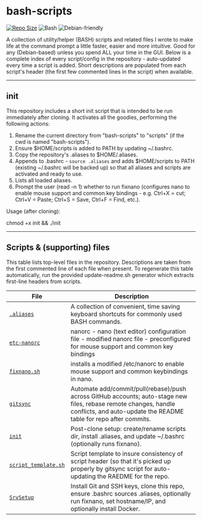 # bash-scripts

[![Repo Size](https://img.shields.io/badge/repo–tools-collection-blue)](https://github.com/don-ferris/bash-scripts)
![Bash](https://img.shields.io/badge/language-Bash-yellow)
![Debian-friendly](https://img.shields.io/badge/os-Debian%20based-lightgrey)

A collection of utility/helper (BASH) scripts and related files I wrote to make life at the command prompt a little faster, easier and more intuitive. Good for any (Debian-based) unless you spend ALL your time in the GUI. Below is a complete index of every script/config in the repository - auto-updated every time a script is added. Short descriptions are populated from each script's header (the first few commented lines in the script) when available.

---

## init

This repository includes a short init script that is intended to be run immediately after cloning. It activates all the goodies, performing the following actions:

1. Rename the current directory from "bash-scripts" to "scripts" (if the cwd is named "bash-scripts").
2. Ensure $HOME/scripts is added to PATH by updating ~/.bashrc.
3. Copy the repository's .aliases to $HOME/.aliases.
4. Appends to .bashrc - `source .aliases` and adds $HOME/scripts to PATH (existing ~/.bashrc will be backed up) so that all aliases and scripts are activated and ready to use.
5. Lists all loaded aliases.
6. Prompt the user (read -n 1) whether to run fixnano (configures nano to enable mouse support and common key bindings - e.g. Ctrl+X = cut; Ctrl+V = Paste; Ctrl+S = Save, Ctrl+F = Find, etc.).

Usage (after cloning):

chmod +x init && ./init

---

## Scripts & (supporting) files
This table lists top-level files in the repository. Descriptions are taken from the first commented line of each file when present. To regenerate this table automatically, run the provided update-readme.sh generator which extracts first-line headers from scripts.
<!-- SCRIPTS_TABLE_START -->
| File | Description |
|---|---|
| [`.aliases`](https://github.com/don-ferris/bash-scripts/blob/main/.aliases) | A collection of convenient, time saving keyboard shortcuts for commonly used BASH commands. |
| [`etc-nanorc`](https://github.com/don-ferris/bash-scripts/blob/main/etc-nanorc) | nanorc - nano (text editor) configuration file - modified nanorc file - preconfigured for mouse support and common key bindings |
| [`fixnano.sh`](https://github.com/don-ferris/bash-scripts/blob/main/fixnano.sh) | installs a modified /etc/nanorc to enable mouse support and common keybindings in nano. |
| [`gitsync`](https://github.com/don-ferris/bash-scripts/blob/main/gitsync) | Automate add/commit/pull(rebase)/push across GitHub accounts; auto-stage new files, rebase remote changes, handle conflicts, and auto-update the README table for repo after commits. |
| [`init`](https://github.com/don-ferris/bash-scripts/blob/main/init) | Post-clone setup: create/rename scripts dir, install .aliases, and update ~/.bashrc (optionally runs fixnano). |
| [`script_template.sh`](https://github.com/don-ferris/bash-scripts/blob/main/script_template.sh) | Script template to insure consistency of script header (so that it's picked up properly by gitsync script for auto-updating the RAEDME for the repo. |
| [`SrvSetup`](https://github.com/don-ferris/bash-scripts/blob/main/SrvSetup) | Install Git and SSH keys, clone this repo, ensure .bashrc sources .aliases, optionally run fixnano, set hostname/IP, and optionally install Docker. |
<!-- SCRIPTS_TABLE_END -->
